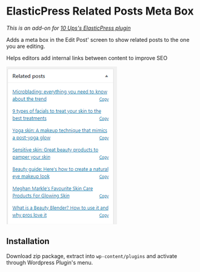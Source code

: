 # ElasticPress Related Posts Meta Box

*This is an add-on for [10 Ups's ElasticPress plugin](https://github.com/10up/ElasticPress)* 

Adds a meta box in the Edit Post' screen to show related posts to the one you are editing.

Helps editors add internal links between content to improve SEO

![screenshot](screenshot.png "Screenshot")

## Installation

Download zip package, extract into `wp-content/plugins` and activate through Wordpress Plugin's menu.



 
 